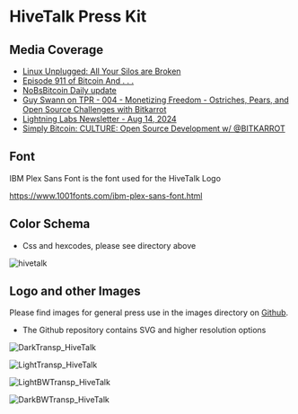 # HiveTalk Press Kit

## Media Coverage

- [Linux Unplugged: All Your Silos are Broken](https://www.jupiterbroadcasting.com/show/linux-unplugged/568/)
- [Episode 911 of Bitcoin And . . .](https://fountain.fm/episode/yZfExb9O9pVHjaeAPvQl)
- [NoBsBitcoin Daily update](https://www.nobsbitcoin.com/gm-2024-07-08/)
- [Guy Swann on TPR - 004 - Monetizing Freedom - Ostriches, Pears, and Open Source Challenges with Bitkarrot ](https://www.youtube.com/watch?v=pesH_pDJvWk)
- [Lightning Labs Newsletter - Aug 14, 2024](https://lightninglabs.substack.com/p/money-at-the-speed-of-lightning-the)
- [Simply Bitcoin: CULTURE: Open Source Development w/ @BITKARROT](https://www.youtube.com/live/R4cWjMXNg6I?t=2964s)


## Font
IBM Plex Sans Font is the font used for the HiveTalk Logo

https://www.1001fonts.com/ibm-plex-sans-font.html

## Color Schema

- Css and hexcodes, please see directory above

![hivetalk](https://github.com/HiveTalk/presskit/assets/73979971/f38e56a6-e803-48ea-a701-9be6fc585a6d)


## Logo and other Images

Please find images for general press use in the images directory on [Github](https://github.com/HiveTalk/presskit/tree/main/images).

- The Github repository contains SVG and higher resolution options
  
![DarkTransp_HiveTalk](https://github.com/HiveTalk/presskit/assets/73979971/6386bbd7-dab7-47fd-8af7-dee3002a7b17)

![LightTransp_HiveTalk](https://github.com/HiveTalk/presskit/assets/73979971/8f523b98-55d4-45d2-ac2a-785c9d93c837)

![LightBWTransp_HiveTalk](https://github.com/HiveTalk/presskit/assets/73979971/36232a4e-1b2b-47c3-af79-c6858e84d334)

![DarkBWTransp_HiveTalk](https://github.com/HiveTalk/presskit/assets/73979971/5b98f0be-aab1-4ed2-b2ec-a12a352836a8)

